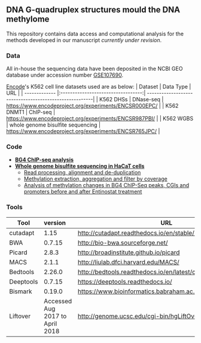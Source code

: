 
## DNA G-quadruplex structures mould the DNA methylome

This repository contains data access and computational analysis for the methods developed in our manuscript *currently under revision*.

### Data

All in-house the sequencing data have been deposited in the NCBI GEO database under accession number [GSE107690](https://www.ncbi.nlm.nih.gov/geo/query/acc.cgi?acc=GSE107690). 

[Encode](https://www.encodeproject.org/)'s K562 cell line datasets used are as below: 
| Dataset       | Data Type                          | URL                                                    |
| ------------- |:----------------------------------:| -------------------------------------------------------|
| K562 DHSs     | DNase-seq                          | https://www.encodeproject.org/experiments/ENCSR000EPC/ |
| K562 DNMT1    | ChIP-seq                           | https://www.encodeproject.org/experiments/ENCSR987PBI/ |
| K562 WGBS     | whole genome bisulfite sequencing  | https://www.encodeproject.org/experiments/ENCSR765JPC/ |


### Code

- [**BG4 ChIP-seq analysis**](ChIP-seq_Analysis.md)
- [**Whole genome bisulfite sequencing in HaCaT cells**](wgbs_hacat.md)
  - [Read processing, alignment and de-duplication](wgbs_hacat.md#read-processing-alignment-and-de-duplication)
  - [Methylation extraction, aggregation and filter by coverage](wgbs_hacat.md#methylation-extraction-aggregation-and-filter-by-coverage)
  - [Analysis of methylation changes in BG4 ChIP-Seq peaks, CGIs and promoters before and after Entinostat treatment](wgbs_hacat.md#analysis-of-methylation-changes-in-bg4-chip-seq-peaks-cgis-and-promoters-before-and-after-entinostat-treatment)
  


### Tools 

|Tool           | version                         | URL                                                           |
| ------------- |:--------------------------------| --------------------------------------------------------------|
| cutadapt      | 1.15                            |http://cutadapt.readthedocs.io/en/stable/installation.html     |
| BWA           | 0.7.15                          |http://bio-bwa.sourceforge.net/                                |
| Picard        | 2.8.3                           |http://broadinstitute.github.io/picard                         |
| MACS          | 2.1.1                           |http://liulab.dfci.harvard.edu/MACS/                           |
| Bedtools      | 2.26.0                          |http://bedtools.readthedocs.io/en/latest/content/overview.html |
| Deeptools     | 0.7.15                          |https://deeptools.readthedocs.io/                              |
| Bismark       | 0.19.0                          |https://www.bioinformatics.babraham.ac.uk/projects/bismark/    |
| Liftover      | Accessed Aug 2017 to April 2018 |http://genome.ucsc.edu/cgi-bin/hgLiftOver                      |

